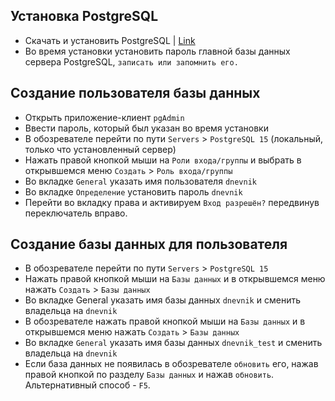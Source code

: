 ## Установка PostgreSQL

- Скачать и установить PostgreSQL | [Link](https://www.enterprisedb.com/downloads/postgres-postgresql-downloads)
- Во время установки установить пароль главной базы данных сервера PostgreSQL, `записать или запомнить его.`

## Создание пользователя базы данных
- Открыть приложение-клиент `pgAdmin`
- Ввести пароль, который был указан во время установки
- В обозревателе перейти по пути `Servers` > `PostgreSQL 15` (локальный, только что установленный сервер)
- Нажать правой кнопкой мыши на `Роли входа/группы` и выбрать в открывшемся меню `Создать` > `Роль входа/группы`
- Во вкладке `General` указать имя пользователя `dnevnik`
- Во вкладке `Определение` установить пароль `dnevnik`
- Перейти во вкладку права и активируем `Вход разрешён?` передвинув переключатель вправо.

## Создание базы данных для пользователя
- В обозревателе перейти по пути `Servers` > `PostgreSQL 15`
- Нажать правой кнопкой мыши на `Базы данных` и в открывшемся меню нажать `Создать` > `Базы данных`
- Во вкладке General указать имя базы данных `dnevnik` и сменить владельца на `dnevnik`
- В обозревателе нажать правой кнопкой мыши на `Базы данных` и в открывшемся меню нажать `Создать` > `Базы данных`
- Во вкладке `General` указать имя базы данных `dnevnik_test` и сменить владельца на `dnevnik`
- Если база данных не появилась в обозревателе `обновить` его, нажав правой кнопкой по разделу `Базы данных` и нажав `обновить`.
  Альтернативный способ - `F5`.
  
